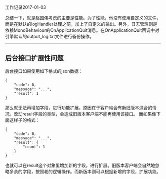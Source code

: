 工作记录2017-01-03

总结一下，就是赵国伟考虑的主要是性能。为了性能，他没有使用自定义的文件，而是在默认的logHandler处理之前，加上了自定义的输出。另外，日志管理则是依赖MonoBehaviour的OnApplicationQuit消息。在OnApplicationQuit回调中对引擎默认的output_log.txt文件进行备份操作。

----

## 后台接口扩展性问题

后台接口如果使用如下格式的json数据：

```
{
    "code": 0,
    "message": "...",
    "result": 1
}
```

那么就无法再增加字段，进行功能扩展。原因在于客户端会有新旧版本混合的情况。改动result字段的类型，会造成旧版本客户端不能再使用该接口。
而如果像下面这样子的格式：

```
{
    "code": 0,
    "message": "...",
    "result": {
        "count": 1
    }
}
```

也就可以在result这个对象里增加新的字段，进行扩展。旧版本客户端会自然地忽略多余的字段，按照老的逻辑操作。而新版本则可以根据新增的字段，扩展功能。